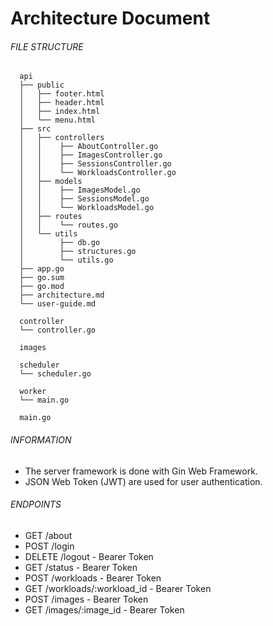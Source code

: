 # Architecture Document

###### FILE STRUCTURE

      api
      ├── public
      │   ├── footer.html
      │   ├── header.html
      │   ├── index.html
      │   └── menu.html
      ├── src
      │   ├── controllers
      │   │    ├── AboutController.go
      │   │    ├── ImagesController.go
      │   │    ├── SessionsController.go
      │   │    └── WorkloadsController.go
      │   ├── models
      │   │    ├── ImagesModel.go
      │   │    ├── SessionsModel.go
      │   │    └── WorkloadsModel.go
      │   ├── routes
      │   │    └── routes.go
      │   └── utils
      │        ├── db.go
      │        ├── structures.go
      │        └── utils.go
      ├── app.go
      ├── go.sum
      ├── go.mod
      ├── architecture.md
      └── user-guide.md

      controller
      └── controller.go

      images

      scheduler
      └── scheduler.go

      worker
      └── main.go

      main.go

###### INFORMATION

  + The server framework is done with Gin Web Framework.
  + JSON Web Token (JWT) are used for user authentication.

###### ENDPOINTS

  + GET /about
  + POST /login
  + DELETE /logout - Bearer Token
  + GET /status - Bearer Token
  + POST /workloads - Bearer Token
  + GET /workloads/:workload_id - Bearer Token
  + POST /images - Bearer Token
  + GET /images/:image_id - Bearer Token  
